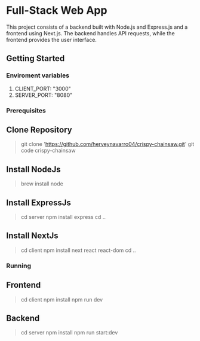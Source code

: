# Full-Stack Web App 

This project consists of a backend built with Node.js and Express.js and a frontend using Next.js. The backend handles API requests, while the frontend provides the user interface.

## Getting Started

### Enviroment variables

1. CLIENT_PORT: "3000"
2. SERVER_PORT: "8080"

### Prerequisites

## Clone Repository

> git clone 'https://github.com/herveynavarro04/crispy-chainsaw.git'
> git code crispy-chainsaw

## Install NodeJs

> brew install node

## Install ExpressJs
> cd server
> npm install express
> cd ..

## Install  NextJs
> cd client
> npm install next react react-dom
> cd ..

### Running

## Frontend

> cd client
> npm install
> npm run dev

## Backend

> cd server
> npm install
> npm run start:dev